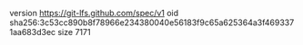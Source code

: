 version https://git-lfs.github.com/spec/v1
oid sha256:3c53cc890b8f78966e234380040e56183f9c65a625364a3f4693371aa683d3ec
size 7171
